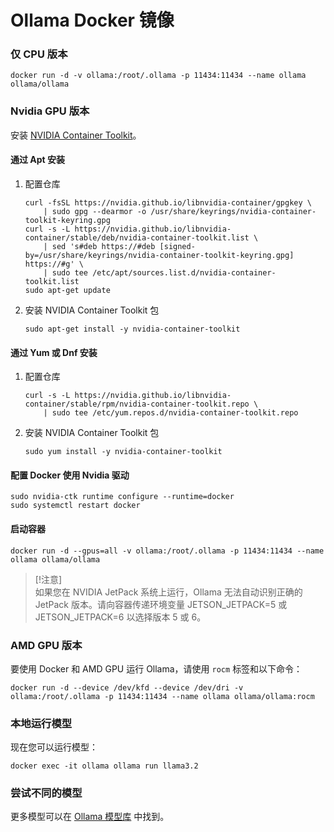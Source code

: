 # Ollama Docker 镜像

### 仅 CPU 版本

```shell
docker run -d -v ollama:/root/.ollama -p 11434:11434 --name ollama ollama/ollama
```

### Nvidia GPU 版本
安装 [NVIDIA Container Toolkit](https://docs.nvidia.com/datacenter/cloud-native/container-toolkit/latest/install-guide.html#installation)。

#### 通过 Apt 安装
1. 配置仓库

    ```shell
    curl -fsSL https://nvidia.github.io/libnvidia-container/gpgkey \
        | sudo gpg --dearmor -o /usr/share/keyrings/nvidia-container-toolkit-keyring.gpg
    curl -s -L https://nvidia.github.io/libnvidia-container/stable/deb/nvidia-container-toolkit.list \
        | sed 's#deb https://#deb [signed-by=/usr/share/keyrings/nvidia-container-toolkit-keyring.gpg] https://#g' \
        | sudo tee /etc/apt/sources.list.d/nvidia-container-toolkit.list
    sudo apt-get update
    ```

2. 安装 NVIDIA Container Toolkit 包

    ```shell
    sudo apt-get install -y nvidia-container-toolkit
    ```

#### 通过 Yum 或 Dnf 安装
1. 配置仓库

    ```shell
    curl -s -L https://nvidia.github.io/libnvidia-container/stable/rpm/nvidia-container-toolkit.repo \
        | sudo tee /etc/yum.repos.d/nvidia-container-toolkit.repo
    ```

2. 安装 NVIDIA Container Toolkit 包

    ```shell
    sudo yum install -y nvidia-container-toolkit
    ```

#### 配置 Docker 使用 Nvidia 驱动

```shell
sudo nvidia-ctk runtime configure --runtime=docker
sudo systemctl restart docker
```

#### 启动容器

```shell
docker run -d --gpus=all -v ollama:/root/.ollama -p 11434:11434 --name ollama ollama/ollama
```

> [!注意]  
> 如果您在 NVIDIA JetPack 系统上运行，Ollama 无法自动识别正确的 JetPack 版本。请向容器传递环境变量 JETSON_JETPACK=5 或 JETSON_JETPACK=6 以选择版本 5 或 6。

### AMD GPU 版本

要使用 Docker 和 AMD GPU 运行 Ollama，请使用 `rocm` 标签和以下命令：

```shell
docker run -d --device /dev/kfd --device /dev/dri -v ollama:/root/.ollama -p 11434:11434 --name ollama ollama/ollama:rocm
```

### 本地运行模型

现在您可以运行模型：

```shell
docker exec -it ollama ollama run llama3.2
```

### 尝试不同的模型

更多模型可以在 [Ollama 模型库](https://ollama.com/library) 中找到。
